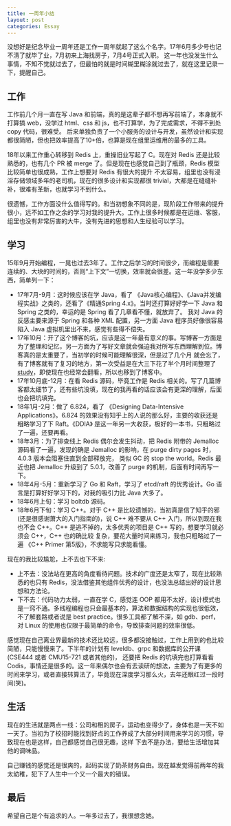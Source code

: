 ```yaml
---
title: 一周年小结
layout: post
categories: Essay
---
```


没想好是纪念毕业一周年还是工作一周年就起了这么个名字。17年6月多少号也记不清了就毕了业，7月初来上海找房子，7月4号正式入职。
这一年也没发生什么事情，不知不觉就过去了，但最怕的就是时间糊里糊涂就过去了，就在这里记录一下，提醒自己。

## 工作
工作前几个月一直在写 Java 和前端，真的是这辈子都不想再写前端了，本身就不打算搞 web，没学过 html、css 和 js，也不打算学，为了完成需求，不得不到处 copy 代码，很难受。
后来单独负责了一个小服务的设计与开发，虽然设计和实现都很简陋，但也把效率提高了10+倍，也算是现在组里运维用的最多的工具。

18年以来工作重心转移到 Redis 上，重操旧业写起了 C。现在对 Redis 还是比较熟悉的，也有几个 PR 被 merge 了。但是现在也感觉自己到了瓶颈，Redis 模型比较简单也很成熟，工作上想要对 Redis 有很大的提升
不太容易，组里也没有浸淫存储领域多年的老司机，现在的很多设计和实现都很 trivial，大都是在缝缝补补，很难有革新，也就学习不到什么。

很遗憾，工作方面没什么值得写的。和当初想象不同的是，现阶段工作带来的提升很小，远不如工作之余的学习对我的提升大。工作上很多时候都是在运维、客服，组里也没有非常厉害的大牛，没有先进的思想和人生经验可以学习。

## 学习
15年9月开始编程，一晃也过去3年了。工作之后学习的时间很少，而编程是需要连续的、大块的时间的，否则“上下文”一切换，效率就会很差。这一年没学多少东西，简单列一下：
* 17年7月-9月：这时候应该在学 Java，看了 《Java核心编程》、《Java并发编程实战》之类的，还看了《精通Spring 4.x》。当时还打算好好学一下 Java 和 Spring 之类的，幸运的是 Spring 看了几章看不懂，就放弃了。
我对 Java 的反感主要来源于 Spring 和各种 XML 配置，另一方面 Java 程序员好像很容易陷入 Java 虚拟机里出不来，感觉有些得不偿失。
* 17年10月：开了这个博客的坑，应该是这一年最有意义的事。写博客一方面是为了整理和记忆，另一方面为了写好文章就会强迫我对所写东西理解到位。博客真的是太重要了，当初学的时候可能理解很深，但是过了几个月
就会忘了，有了博客就有了复习的地方，第一次受益是在大三下花了半个月时间整理了 [study](https://github.com/youjiali1995/study/blob/master/README.md)，即使现在也经常会翻看，所以也移到了博客中。
* 17年10月底-12月：在看 Redis 源码，毕竟工作是 Redis 相关的。写了几篇博客都太细节了，还有些坑没填，现在的我再看的话应该会有更深的理解，后面也会把坑填完。
* 18年1月-2月：做了 6.824，看了 《Designing Data-Intensive Applications》。6.824 的效果没有知乎上的人说的那么好，主要的收获还是粗略学习了下 Raft。《DDIA》 是这一年另一大收获，极好的一本书，只粗略过了一遍，还要再看。
* 18年3月：为了排查线上 Redis 偶尔会发生抖动，把 Redis 附带的 Jemalloc 源码看了一遍，发现的确是 Jemalloc 的影响，在 purge dirty pages 时，4.0.3 版本会阻塞住直到全部释放完，
类似 GC 的 stop the world。Redis 最近也把 Jemalloc 升级到了 5.0.1，改善了 purge 的机制，后面有时间再写一下。
* 18年4月-5月：重新学习了 Go 和 Raft，学习了 etcd/raft 的优秀设计。Go 语言是打算好好学习下的，对我的吸引力比 Java 大多了。
* 18年6月上旬：学习 boltdb 源码。
* 18年6月下旬：学习 C++。对于 C++ 是比较遗憾的，当初真是信了知乎的邪(还是很感谢萧大的入门指南的)，说 C++ 难不要从 C++ 入门，所以到现在我也不会 C++。C++ 是逃不掉的，太多优秀的项目是 C++ 写的，想要学习就必须会 C++，C++ 也的确比较
复杂，要花大量时间来练习，我也只粗略过了一遍 《C++ Primer 第5版》，不求能写只求能看懂。

现在的我比较尴尬，上不去也下不来:
* 上不去：没法站在更高的角度看待问题。技术的广度还是太窄了，现在比较熟悉的也只有 Redis，没法借鉴其他组件优秀的设计，也没法总结出好的设计思想和方法论。
* 下不去：代码功力太弱，一直在学 C，感觉连 OOP 都用不太好，设计模式也是一窍不通。多线程编程也只会最基本的，算法和数据结构的实现也很低效，不了解套路或者说是 best practice。很多工具都了解不深，如 gdb、perf，对 Linux 的使用也仅限于最简单的命令，导致排查问题的效率很低。

感觉现在自己离业界最新的技术还比较远，很多都没接触过，工作上用到的也比较简陋，只能慢慢来了。下半年的计划有 leveldb、grpc 和数据库的公开课(CSE444 或者 CMU15-721 或者其他的)，
还要把 Redis 的坑填完也打算看看 Codis，事情还是很多的。这一年来偶尔也会有去读研的想法，主要为了有更多的时间来学习，或者直接转算法了，毕竟现在深度学习那么火，去年还眼红过一段时间(笑)。

## 生活
现在的生活就是两点一线：公司和租的房子，运动也变得少了，身体也是一天不如一天了。当初为了校招时能找到好点的工作养成了大部分时间用来学习的习惯，导致现在也是这样，自己都感觉自己很无趣，这样
下去不是办法，要给生活增加其他的调味品。

自己赚钱的感觉还是很爽的，起码实现了奶茶财务自由。现在越发觉得前两年的我太幼稚，犯下了人生中一个又一个最大的错误。

## 最后
希望自己是个有追求的人。一年多过去了，我很想念她。
